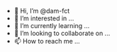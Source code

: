 - 👋 Hi, I’m @dam-fct
- 👀 I’m interested in ...
- 🌱 I’m currently learning ...
- 💞️ I’m looking to collaborate on ...
- 📫 How to reach me ...

<!---
dam-fct/dam-fct is a ✨ special ✨ repository because its `README.md` (this file) appears on your GitHub profile.
You can click the Preview link to take a look at your changes.
--->
